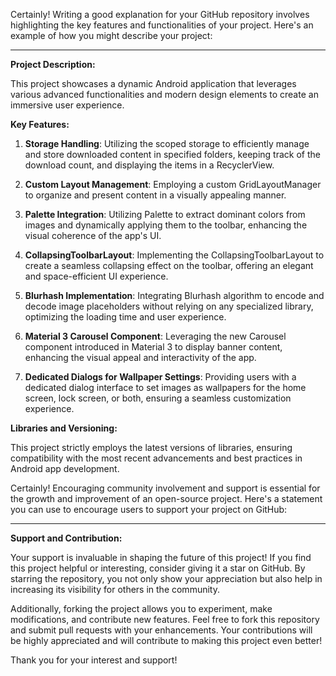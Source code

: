 Certainly! Writing a good explanation for your GitHub repository involves highlighting the key features and functionalities of your project. Here's an example of how you might describe your project:

---

**Project Description:**

This project showcases a dynamic Android application that leverages various advanced functionalities and modern design elements to create an immersive user experience.

**Key Features:**

1. **Storage Handling**: Utilizing the scoped storage to efficiently manage and store downloaded content in specified folders, keeping track of the download count, and displaying the items in a RecyclerView.

2. **Custom Layout Management**: Employing a custom GridLayoutManager to organize and present content in a visually appealing manner.

3. **Palette Integration**: Utilizing Palette to extract dominant colors from images and dynamically applying them to the toolbar, enhancing the visual coherence of the app's UI.

4. **CollapsingToolbarLayout**: Implementing the CollapsingToolbarLayout to create a seamless collapsing effect on the toolbar, offering an elegant and space-efficient UI experience.

5. **Blurhash Implementation**: Integrating Blurhash algorithm to encode and decode image placeholders without relying on any specialized library, optimizing the loading time and user experience.

6. **Material 3 Carousel Component**: Leveraging the new Carousel component introduced in Material 3 to display banner content, enhancing the visual appeal and interactivity of the app.

7. **Dedicated Dialogs for Wallpaper Settings**: Providing users with a dedicated dialog interface to set images as wallpapers for the home screen, lock screen, or both, ensuring a seamless customization experience.

**Libraries and Versioning:**

This project strictly employs the latest versions of libraries, ensuring compatibility with the most recent advancements and best practices in Android app development.


Certainly! Encouraging community involvement and support is essential for the growth and improvement of an open-source project. Here's a statement you can use to encourage users to support your project on GitHub:

---

**Support and Contribution:**

Your support is invaluable in shaping the future of this project! If you find this project helpful or interesting, consider giving it a star on GitHub. By starring the repository, you not only show your appreciation but also help in increasing its visibility for others in the community.

Additionally, forking the project allows you to experiment, make modifications, and contribute new features. Feel free to fork this repository and submit pull requests with your enhancements. Your contributions will be highly appreciated and will contribute to making this project even better!

Thank you for your interest and support!

